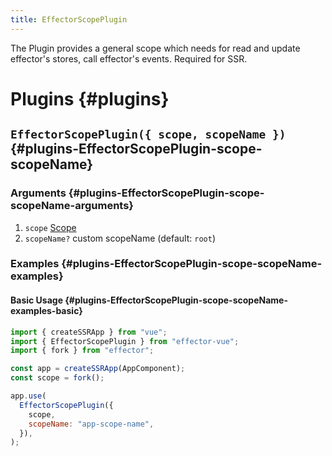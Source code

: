 ```yaml
---
title: EffectorScopePlugin
---
```


The Plugin provides a general scope which needs for read and update effector's stores, call effector's events. Required for SSR.

# Plugins {#plugins}

## `EffectorScopePlugin({ scope, scopeName })` {#plugins-EffectorScopePlugin-scope-scopeName}

### Arguments {#plugins-EffectorScopePlugin-scope-scopeName-arguments}

1. `scope` [Scope](/en/api/effector/Scope)
2. `scopeName?` custom scopeName (default: `root`)

### Examples {#plugins-EffectorScopePlugin-scope-scopeName-examples}

#### Basic Usage {#plugins-EffectorScopePlugin-scope-scopeName-examples-basic}

```js
import { createSSRApp } from "vue";
import { EffectorScopePlugin } from "effector-vue";
import { fork } from "effector";

const app = createSSRApp(AppComponent);
const scope = fork();

app.use(
  EffectorScopePlugin({
    scope,
    scopeName: "app-scope-name",
  }),
);
```
